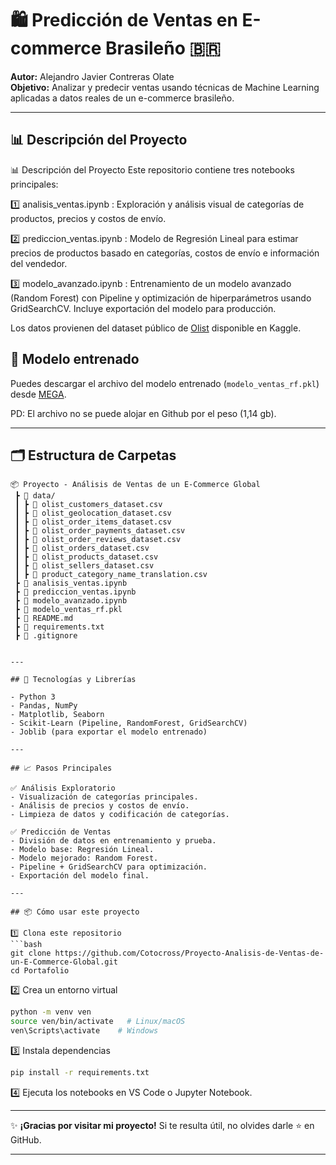 
# 🛍️ Predicción de Ventas en E-commerce Brasileño 🇧🇷

**Autor:** Alejandro Javier Contreras Olate  
**Objetivo:** Analizar y predecir ventas usando técnicas de Machine Learning aplicadas a datos reales de un e-commerce brasileño.

---

## 📊 Descripción del Proyecto

📊 Descripción del Proyecto
Este repositorio contiene tres notebooks principales:


1️⃣ analisis_ventas.ipynb :	Exploración y análisis visual de categorías de productos, precios y costos de envío.

2️⃣ prediccion_ventas.ipynb :	Modelo de Regresión Lineal para estimar precios de productos basado en categorías, costos de envío e información del vendedor.

3️⃣ modelo_avanzado.ipynb : Entrenamiento de un modelo avanzado (Random Forest) con Pipeline y optimización de hiperparámetros usando GridSearchCV. Incluye exportación del modelo para producción.

Los datos provienen del dataset público de [Olist](https://www.kaggle.com/datasets/olistbr/brazilian-ecommerce) disponible en Kaggle.

## 🤖 **Modelo entrenado**

Puedes descargar el archivo del modelo entrenado (`modelo_ventas_rf.pkl`) desde [MEGA](https://mega.nz/file/GLgFSYAK#xaeUEvgrHDQKX0oLVXxQW99E6bimnATZuNVv7MpsoJg).

PD: El archivo no se puede alojar en Github por el peso (1,14 gb).

---

## 🗂️ Estructura de Carpetas

```
📦 Proyecto - Análisis de Ventas de un E-Commerce Global
 ┣ 📁 data/
 ┃ ┣ 📄 olist_customers_dataset.csv
 ┃ ┣ 📄 olist_geolocation_dataset.csv
 ┃ ┣ 📄 olist_order_items_dataset.csv
 ┃ ┣ 📄 olist_order_payments_dataset.csv
 ┃ ┣ 📄 olist_order_reviews_dataset.csv
 ┃ ┣ 📄 olist_orders_dataset.csv
 ┃ ┣ 📄 olist_products_dataset.csv
 ┃ ┣ 📄 olist_sellers_dataset.csv
 ┃ ┣ 📄 product_category_name_translation.csv
 ┣ 📄 analisis_ventas.ipynb
 ┣ 📄 prediccion_ventas.ipynb
 ┣ 📄 modelo_avanzado.ipynb
 ┣ 📄 modelo_ventas_rf.pkl
 ┣ 📄 README.md
 ┣ 📄 requirements.txt
 ┣ 📄 .gitignore


---

## 🚀 Tecnologías y Librerías

- Python 3
- Pandas, NumPy
- Matplotlib, Seaborn
- Scikit-Learn (Pipeline, RandomForest, GridSearchCV)
- Joblib (para exportar el modelo entrenado)

---

## 📈 Pasos Principales

✅ Análisis Exploratorio
- Visualización de categorías principales.
- Análisis de precios y costos de envío.
- Limpieza de datos y codificación de categorías.

✅ Predicción de Ventas
- División de datos en entrenamiento y prueba.
- Modelo base: Regresión Lineal.
- Modelo mejorado: Random Forest.
- Pipeline + GridSearchCV para optimización.
- Exportación del modelo final.

---

## 📦 Cómo usar este proyecto

1️⃣ Clona este repositorio  
```bash
git clone https://github.com/Cotocross/Proyecto-Analisis-de-Ventas-de-un-E-Commerce-Global.git
cd Portafolio
```

2️⃣ Crea un entorno virtual  
```bash
python -m venv ven
source ven/bin/activate   # Linux/macOS
ven\Scripts\activate    # Windows
```

3️⃣ Instala dependencias  
```bash
pip install -r requirements.txt
```

4️⃣ Ejecuta los notebooks en VS Code o Jupyter Notebook.

---

✨ **¡Gracias por visitar mi proyecto!** Si te resulta útil, no olvides darle ⭐️ en GitHub.

---

